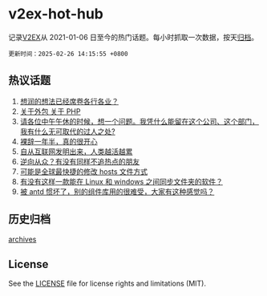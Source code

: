 # v2ex-hot-hub

 记录[V2EX](https://www.v2ex.com/)从 2021-01-06 日至今的热门话题。每小时抓取一次数据，按天[归档](archives)。

`更新时间：2025-02-26 14:15:55 +0800`

## 热议话题

1. [想润的想法已经席卷各行各业？](https://www.v2ex.com/t/1114265)
1. [关于外包 关于 PHP](https://www.v2ex.com/t/1114241)
1. [请各位中午午休的时候，想一个问题。我凭什么能留在这个公司、这个部门，我有什么无可取代的过人之处?](https://www.v2ex.com/t/1114119)
1. [裸辞一年半，真的很开心](https://www.v2ex.com/t/1114129)
1. [自从互联网发明出来，人类越活越累](https://www.v2ex.com/t/1114158)
1. [逆向从众？有没有同样不追热点的朋友](https://www.v2ex.com/t/1114223)
1. [可能是全球最快捷的修改 hosts 文件方式](https://www.v2ex.com/t/1114164)
1. [有没有这样一款能在 Linux 和 windows 之间同步文件夹的软件？](https://www.v2ex.com/t/1114204)
1. [被 antd 惯坏了，别的组件库用的很难受，大家有这种感觉吗？](https://www.v2ex.com/t/1114152)

## 历史归档

[archives](archives)

## License

See the [LICENSE](LICENSE) file for license rights and limitations (MIT).
